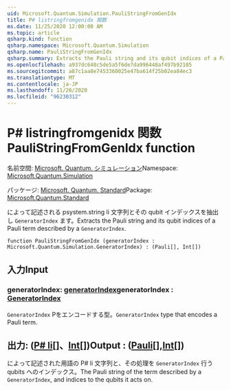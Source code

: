 ```yaml
---
uid: Microsoft.Quantum.Simulation.PauliStringFromGenIdx
title: P# listringfromgenidx 関数
ms.date: 11/25/2020 12:00:00 AM
ms.topic: article
qsharp.kind: function
qsharp.namespace: Microsoft.Quantum.Simulation
qsharp.name: PauliStringFromGenIdx
qsharp.summary: Extracts the Pauli string and its qubit indices of a Pauli term described by a `GeneratorIndex`.
ms.openlocfilehash: a937dc648c5de5a5f6de7da996448af497b92185
ms.sourcegitcommit: a87c1aa8e7453360025e47ba614f25b02ea84ec3
ms.translationtype: MT
ms.contentlocale: ja-JP
ms.lasthandoff: 11/26/2020
ms.locfileid: "96230312"
---
```

# <a name="paulistringfromgenidx-function"></a><span data-ttu-id="abf1a-102">P# listringfromgenidx 関数</span><span class="sxs-lookup"><span data-stu-id="abf1a-102">PauliStringFromGenIdx function</span></span>

<span data-ttu-id="abf1a-103">名前空間: [Microsoft. Quantum. シミュレーション](xref:Microsoft.Quantum.Simulation)</span><span class="sxs-lookup"><span data-stu-id="abf1a-103">Namespace: [Microsoft.Quantum.Simulation](xref:Microsoft.Quantum.Simulation)</span></span>

<span data-ttu-id="abf1a-104">パッケージ: [Microsoft. Quantum. Standard](https://nuget.org/packages/Microsoft.Quantum.Standard)</span><span class="sxs-lookup"><span data-stu-id="abf1a-104">Package: [Microsoft.Quantum.Standard](https://nuget.org/packages/Microsoft.Quantum.Standard)</span></span>


<span data-ttu-id="abf1a-105">によって記述される psystem.string li 文字列とその qubit インデックスを抽出し `GeneratorIndex` ます。</span><span class="sxs-lookup"><span data-stu-id="abf1a-105">Extracts the Pauli string and its qubit indices of a Pauli term described by a `GeneratorIndex`.</span></span>

```qsharp
function PauliStringFromGenIdx (generatorIndex : Microsoft.Quantum.Simulation.GeneratorIndex) : (Pauli[], Int[])
```


## <a name="input"></a><span data-ttu-id="abf1a-106">入力</span><span class="sxs-lookup"><span data-stu-id="abf1a-106">Input</span></span>

### <a name="generatorindex--generatorindex"></a><span data-ttu-id="abf1a-107">generatorIndex: [generatorIndex](xref:Microsoft.Quantum.Simulation.GeneratorIndex)</span><span class="sxs-lookup"><span data-stu-id="abf1a-107">generatorIndex : [GeneratorIndex](xref:Microsoft.Quantum.Simulation.GeneratorIndex)</span></span>

<span data-ttu-id="abf1a-108">`GeneratorIndex` Pをエンコードする型。</span><span class="sxs-lookup"><span data-stu-id="abf1a-108">`GeneratorIndex` type that encodes a Pauli term.</span></span>



## <a name="output--pauliint"></a><span data-ttu-id="abf1a-109">出力: ([P# li](xref:microsoft.quantum.lang-ref.pauli)[]、[Int](xref:microsoft.quantum.lang-ref.int)[])</span><span class="sxs-lookup"><span data-stu-id="abf1a-109">Output : ([Pauli](xref:microsoft.quantum.lang-ref.pauli)[],[Int](xref:microsoft.quantum.lang-ref.int)[])</span></span>

<span data-ttu-id="abf1a-110">によって記述された用語の P# li 文字列と、その処理を `GeneratorIndex` 行う qubits へのインデックス。</span><span class="sxs-lookup"><span data-stu-id="abf1a-110">The Pauli string of the term described by a `GeneratorIndex`, and indices to the qubits it acts on.</span></span>